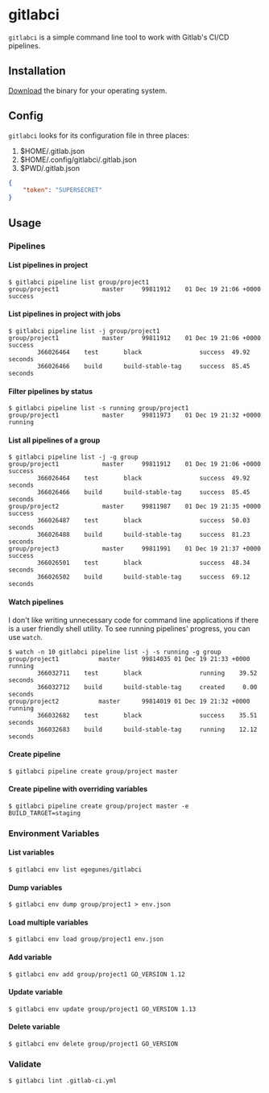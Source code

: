 # gitlabci

`gitlabci` is a simple command line tool to work with Gitlab's CI/CD pipelines.

## Installation

[Download](https://github.com/egegunes/gitlabci/releases) the binary for your operating system.

## Config

`gitlabci` looks for its configuration file in three places:

1. $HOME/.gitlab.json
2. $HOME/.config/gitlabci/.gitlab.json
3. $PWD/.gitlab.json

```json
{
    "token": "SUPERSECRET"
}
```

## Usage

### Pipelines

#### List pipelines in project

```
$ gitlabci pipeline list group/project1
group/project1            master     99811912    01 Dec 19 21:06 +0000 success
```

#### List pipelines in project with jobs

```
$ gitlabci pipeline list -j group/project1
group/project1            master     99811912    01 Dec 19 21:06 +0000 success
        366026464    test       black                success  49.92 seconds
        366026466    build      build-stable-tag     success  85.45 seconds
```

#### Filter pipelines by status

```
$ gitlabci pipeline list -s running group/project1
group/project1            master     99811973    01 Dec 19 21:32 +0000 running
```

#### List all pipelines of a group

```
$ gitlabci pipeline list -j -g group
group/project1            master     99811912    01 Dec 19 21:06 +0000 success
        366026464    test       black                success  49.92 seconds
        366026466    build      build-stable-tag     success  85.45 seconds
group/project2            master     99811987    01 Dec 19 21:35 +0000 success
        366026487    test       black                success  50.03 seconds
        366026488    build      build-stable-tag     success  81.23 seconds
group/project3            master     99811991    01 Dec 19 21:37 +0000 success
        366026501    test       black                success  48.34 seconds
        366026502    build      build-stable-tag     success  69.12 seconds
```

#### Watch pipelines

I don't like writing unnecessary code for command line applications
if there is a user friendly shell utility. To see running pipelines' progress,
you can use `watch`.

```
$ watch -n 10 gitlabci pipeline list -j -s running -g group
group/project1           master      99814035 01 Dec 19 21:33 +0000 running
        366032711    test       black                running    39.52 seconds
        366032712    build      build-stable-tag     created     0.00 seconds
group/project2           master      99814019 01 Dec 19 21:32 +0000 running
        366032682    test       black                success    35.51 seconds
        366032683    build      build-stable-tag     running    12.12 seconds
```

#### Create pipeline

```
$ gitlabci pipeline create group/project master
```

#### Create pipeline with overriding variables

```
$ gitlabci pipeline create group/project master -e BUILD_TARGET=staging
```

### Environment Variables

#### List variables

```
$ gitlabci env list egegunes/gitlabci
```

#### Dump variables

```
$ gitlabci env dump group/project1 > env.json
```

#### Load multiple variables

```
$ gitlabci env load group/project1 env.json
```

#### Add variable

```
$ gitlabci env add group/project1 GO_VERSION 1.12
```

#### Update variable

```
$ gitlabci env update group/project1 GO_VERSION 1.13
```

#### Delete variable

```
$ gitlabci env delete group/project1 GO_VERSION
```

### Validate

```
$ gitlabci lint .gitlab-ci.yml
```
